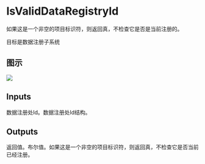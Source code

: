 # IsValidDataRegistryId

如果这是一个非空的项目标识符，则返回真，不检查它是否是当前注册的。

目标是数据注册子系统

## 图示

![]($-20221218-18001536.png)

## Inputs

数据注册处Id。数据注册处Id结构。 

## Outputs

返回值。布尔值。如果这是一个非空的项目标识符，则返回真，不检查它是否当前已经注册。
